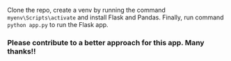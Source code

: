 Clone the repo, create a venv by running the command `myenv\Scripts\activate` and install Flask and Pandas. Finally, run command `python app.py` to run the Flask app.

### Please contribute to a better approach for this app. Many thanks!!
